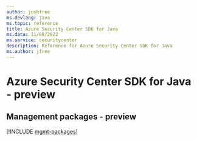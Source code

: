 ```yaml
---
author: joshfree
ms.devlang: java
ms.topic: reference
title: Azure Security Center SDK for Java
ms.data: 11/08/2022
ms.service: securitycenter
description: Reference for Azure Security Center SDK for Java
ms.author: jfree
---
```

# Azure Security Center SDK for Java - preview

## Management packages - preview
[!INCLUDE [mgmt-packages](security-center-mgmt-index.md)]